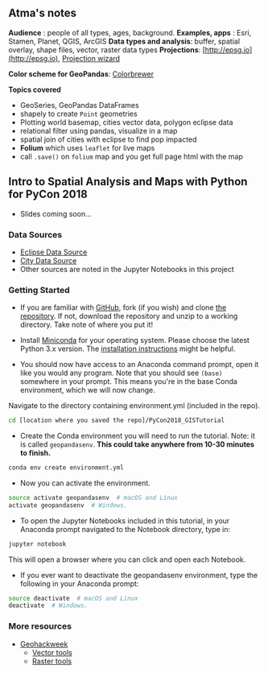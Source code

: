## Atma's notes
**Audience** : people of all types, ages, background.
**Examples, apps** : Esri, Stamen, Planet, QGIS, ArcGIS
**Data types and analysis**: buffer, spatial overlay, shape files, vector, raster data types
**Projections**: [http://epsg.io](http://epsg.io), [Projection wizard](http://www.projectionwizard.org)

**Color scheme for GeoPandas**: [Colorbrewer](https://colorbrewer2.org)

**Topics covered**
 - GeoSeries, GeoPandas DataFrames
 - shapely to create `Point` geometries
 - Plotting world basemap, cities vector data, polygon eclipse data
 - relational filter using pandas, visualize in a map
 - spatial join of cities with eclipse to find pop impacted
 - **Folium** which uses `leaflet` for live maps
  - call `.save()` on `folium` map and you get full page html with the map

## **Intro to Spatial Analysis and Maps with Python** for PyCon 2018

* Slides coming soon...

### Data Sources

* [Eclipse Data Source](http://xjubier.free.fr/en/site_pages/SolarEclipsesGoogleEarth.html)
* [City Data Source](http://www.naturalearthdata.com/downloads/10m-cultural-vectors/10m-populated-places/)
* Other sources are noted in the Jupyter Notebooks in this project

### Getting Started

* If you are familiar with [GitHub](http://www.github.com), fork (if you wish) and clone [the repository](https://github.com/christyheaton/PyCon2018_GISTutorial). If not, download the repository and unzip to a working directory. Take note of where you put it!

* Install [Miniconda](https://conda.io/miniconda.html) for your operating system. Please choose the latest Python 3.x version. The [installation instructions](https://conda.io/docs/user-guide/install/index.html#regular-installation) might be helpful.

* You should now have access to an Anaconda command prompt, open it like you would any program. Note that you should see `(base)` somewhere in your prompt. This means you're in the base Conda environment, which we will now change. 

Navigate to the directory containing environment.yml (included in the repo).

```bash
cd [location where you saved the repo]/PyCon2018_GISTutorial
```

* Create the Conda environment you will need to run the tutorial. Note: it is called `geopandasenv`. **This could take anywhere from 10-30 minutes to finish.**

```bash
conda env create environment.yml
```

* Now you can activate the environment.

```bash
source activate geopandasenv  # macOS and Linux
activate geopandasenv  # Windows.
```

* To open the Jupyter Notebooks included in this tutorial, in your Anaconda prompt navigated to the Notebook directory, type in:

```bash
jupyter notebook
```

This will open a browser where you can click and open each Notebook.

* If you ever want to deactivate the geopandasenv environment, type the following in your Anaconda prompt:

```bash
source deactivate  # macOS and Linux
deactivate  # Windows.
```

### More resources
 - [Geohackweek](https://geohackweek.github.io/schedule.html)
   - [Vector tools](https://geohackweek.github.io/vector/)
   - [Raster tools](https://geohackweek.github.io/raster/)